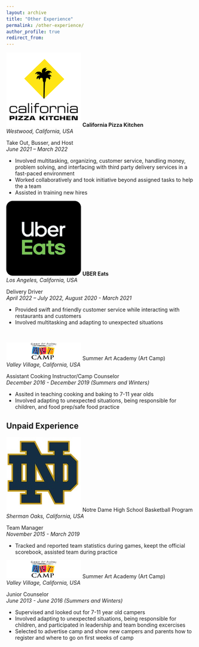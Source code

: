 ```yaml
---
layout: archive
title: "Other Experience"
permalink: /other-experience/
author_profile: true
redirect_from:
---
```


<p class="exp_p">
  <img src="/images/CPK_Logo.png" alt="CPK" class="exp_img">
  <span class="exp_text"> <strong>California Pizza Kitchen</strong>  <br /> 
  <em>Westwood, California, USA</em> 
  </span>
</p>

<p>
    <span class="exp_text">Take Out, Busser, and Host<br /> 
    <em>June 2021 – March 2022</em> 
    <ul>
        <li>Involved multitasking, organizing, customer service, handling money, problem solving, and interfacing with third party delivery services in a fast-paced environment</li>
        <li>Worked collaboratively and took initiative beyond assigned tasks to help the a team </li>
        <li>Assisted in training new hires</li> 
    </ul> 
    </span> 
</p>

<p class="exp_p">
  <img src="/images/Uber_Eats_Logo.png" alt="Uber Eats" class="exp_img">
  <span class="exp_text"> <strong>UBER Eats</strong>  <br /> 
  <em>Los Angeles, California, USA</em> 
  </span>
</p>

<p>
    <span class="exp_text">Delivery Driver<br /> 
    <em>April 2022 – July 2022, August 2020 - March 2021</em> 
    <ul>
        <li>Provided swift and friendly customer service while interacting with restaurants and customers</li>
        <li>Involved multitasking and adapting to unexpected situations</li>
    </ul> <br />
</p>

<p class="exp_p">
  <img src="/images/Art_Camp_Logo.png" alt="Art Camp" class="exp_img">
  <span class="exp_text"> <strong></strong>Summer Art Academy (Art Camp)<br /> 
  <em>Valley Village, California, USA</em> 
  </span>
</p>

<p>
    <span class="exp_text">Assistant Cooking Instructor/Camp Counselor<br /> 
    <em>December 2016 - December 2019 (Summers and Winters)</em> 
    <ul>
        <li>Assited in teaching cooking and baking to 7-11 year olds</li>
        <li>Involved adapting to unexpected situations, being responsible for children, and food prep/safe food practice</li>
    </ul>
    </span> 
</p>

## Unpaid Experience

<p class="exp_p">
  <img src="/images/ND_Logo.jpeg" alt="ND" class="exp_img">
  <span class="exp_text"> <strong></strong>Notre Dame High School Basketball Program<br /> 
  <em>Sherman Oaks, California, USA</em> 
  </span>
</p>

<p>
    <span class="exp_text">Team Manager<br /> 
    <em>November 2015 - March 2019</em> 
    <ul>
        <li>Tracked and reported team statistics during games, keept the official scorebook, assisted team during practice</li>
    </ul>
    </span> 
</p>

<p class="exp_p">
  <img src="/images/Art_Camp_Logo.png" alt="Art Camp" class="exp_img">
  <span class="exp_text"> <strong></strong>Summer Art Academy (Art Camp)<br /> 
  <em>Valley Village, California, USA</em> 
  </span>
</p>

<p>
    <span class="exp_text"> Junior Counselor <br /> 
    <em> June 2013 - June 2016 (Summers and Winters)</em> 
    <ul>
        <li>Supervised and looked out for 7-11 year old campers</li>
        <li>Involved adapting to unexpected situations, being responsible for children, and participated in leadership and team bonding excercises</li>
        <li>Selected to advertise camp and show new campers and parents how to register and where to go on first weeks of camp</li>
    </ul>
    </span> 
</p>